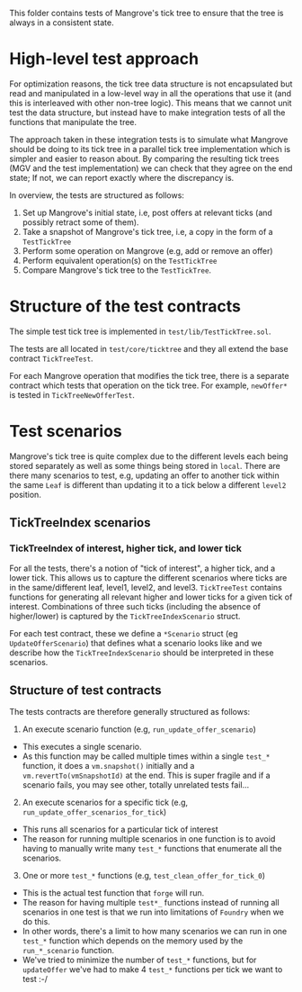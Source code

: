 This folder contains tests of Mangrove's tick tree to ensure that the tree is always in a consistent state.

# High-level test approach

For optimization reasons, the tick tree data structure is not encapsulated but read and manipulated in a low-level way in all the operations that use it (and this is interleaved with other non-tree logic). This means that we cannot unit test the data structure, but instead have to make integration tests of all the functions that manipulate the tree.

The approach taken in these integration tests is to simulate what Mangrove should be doing to its tick tree in a parallel tick tree implementation which is simpler and easier to reason about. By comparing the resulting tick trees (MGV and the test implementation) we can check that they agree on the end state; If not, we can report exactly where the discrepancy is.

In overview, the tests are structured as follows:

1. Set up Mangrove's initial state, i.e, post offers at relevant ticks (and possibly retract some of them).
2. Take a snapshot of Mangrove's tick tree, i.e, a copy in the form of a `TestTickTree`
3. Perform some operation on Mangrove (e.g, add or remove an offer)
4. Perform equivalent operation(s) on the `TestTickTree`
5. Compare Mangrove's tick tree to the `TestTickTree`.

# Structure of the test contracts

The simple test tick tree is implemented in `test/lib/TestTickTree.sol`.

The tests are all located in `test/core/ticktree` and they all extend the base contract `TickTreeTest`.

For each Mangrove operation that modifies the tick tree, there is a separate contract which tests that operation on the tick tree. For example, `newOffer*` is tested in `TickTreeNewOfferTest`.

# Test scenarios

Mangrove's tick tree is quite complex due to the different levels each being stored separately as well as some things being stored in `local`. There are there many scenarios to test, e.g, updating an offer to another tick within the same `Leaf` is different than updating it to a tick below a different `level2` position.

## TickTreeIndex scenarios

### TickTreeIndex of interest, higher tick, and lower tick

For all the tests, there's a notion of "tick of interest", a higher tick, and a lower tick. This allows us to capture the different scenarios where ticks are in the same/different leaf, level1, level2, and level3. `TickTreeTest` contains functions for generating all relevant higher and lower ticks for a given tick of interest. Combinations of three such ticks (including the absence of higher/lower) is captured by the `TickTreeIndexScenario` struct.

For each test contract, these we define a `*Scenario` struct (eg `UpdateOfferScenario`) that defines what a scenario looks like and we describe how the `TickTreeIndexScenario` should be interpreted in these scenarios.

## Structure of test contracts

The tests contracts are therefore generally structured as follows:

1. An execute scenario function (e.g, `run_update_offer_scenario`)

- This executes a single scenario.
- As this function may be called multiple times within a single `test_*` function, it does a `vm.snapshot()` initially and a `vm.revertTo(vmSnapshotId)` at the end. This is super fragile and if a scenario fails, you may see other, totally unrelated tests fail...

2. An execute scenarios for a specific tick (e.g, `run_update_offer_scenarios_for_tick`)

- This runs all scenarios for a particular tick of interest
- The reason for running multiple scenarios in one function is to avoid having to manually write many `test_*` functions that enumerate all the scenarios.

3. One or more `test_*` functions (e.g, `test_clean_offer_for_tick_0`)

- This is the actual test function that `forge` will run.
- The reason for having multiple `test*_` functions instead of running all scenarios in one test is that we run into limitations of `Foundry` when we do this.
- In other words, there's a limit to how many scenarios we can run in one `test_*` function which depends on the memory used by the `run_*_scenario` function.
- We've tried to minimize the number of `test_*` functions, but for `updateOffer` we've had to make 4 `test_*` functions per tick we want to test :-/
